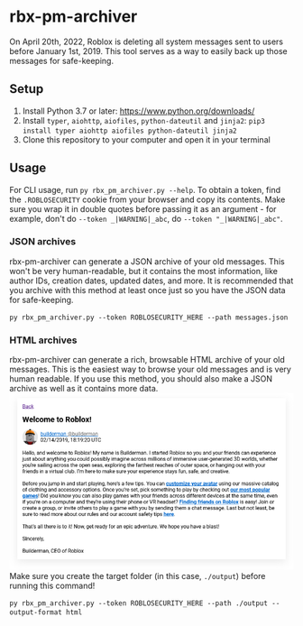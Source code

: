 # rbx-pm-archiver
On April 20th, 2022, Roblox is deleting all system messages sent to users before January 1st, 2019.
This tool serves as a way to easily back up those messages for safe-keeping.

## Setup
1. Install Python 3.7 or later: https://www.python.org/downloads/
2. Install `typer`, `aiohttp`, `aiofiles`, `python-dateutil` and `jinja2`: `pip3 install typer aiohttp aiofiles python-dateutil jinja2`
3. Clone this repository to your computer and open it in your terminal

## Usage
For CLI usage, run `py rbx_pm_archiver.py --help`.
To obtain a token, find the `.ROBLOSECURITY` cookie from your browser and copy its contents.
Make sure you wrap it in double quotes before passing it as an argument - for example, don't do `--token _|WARNING|_abc`, do `--token "_|WARNING|_abc"`.

### JSON archives
rbx-pm-archiver can generate a JSON archive of your old messages. This won't be very human-readable, but it contains the most information, like author IDs, creation dates, updated dates, and more. It is recommended that you archive with this method at least once just so you have the JSON data for safe-keeping.
```
py rbx_pm_archiver.py --token ROBLOSECURITY_HERE --path messages.json
```

### HTML archives
rbx-pm-archiver can generate a rich, browsable HTML archive of your old messages. This is the easiest way to browse your old messages and is very human readable. If you use this method, you should also make a JSON archive as well as it contains more data.
![A screenshot of an archived message](/assets/demo_image.png)
Make sure you create the target folder (in this case, `./output`) before running this command!
```
py rbx_pm_archiver.py --token ROBLOSECURITY_HERE --path ./output --output-format html
```
